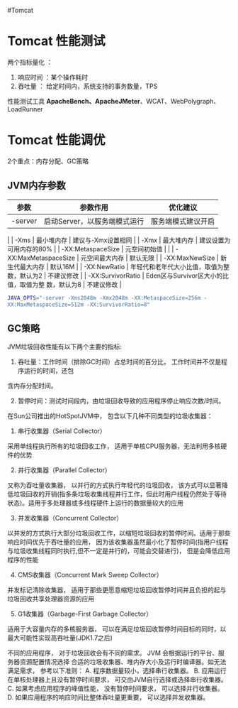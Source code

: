 
#Tomcat 

# Tomcat 性能测试
两个指标量化 ：

1. 响应时间 ：某个操作耗时
2. 吞吐量 ： 给定时间内，系统支持的事务数量，TPS

性能测试工具
**ApacheBench、ApacheJMeter**、WCAT、WebPolygraph、LoadRunner

# Tomcat 性能调优
2个重点：内存分配、GC策略

## JVM内存参数
| 参数 | 参数作用 | 优化建议 |
| --- | --- | --- |
| -server | 启动Server，以服务端模式运行 |  服务端模式建议开启
 |
| -Xms | 最小堆内存 | 建议与-Xmx设置相同 |
| -Xmx | 最大堆内存 | 建议设置为可用内存的80% |
| -XX:MetaspaceSize | 元空间初始值 |  |
| -XX:MaxMetaspaceSize | 元空间最大内存 | 默认无限 |
| -XX:MaxNewSize | 新生代最大内存 | 默认16M |
| -XX:NewRatio | 年轻代和老年代大小比值，取值为整数，默认为2 | 不建议修改 |
| -XX:SurvivorRatio | Eden区与Survivor区大小的比值，取值为整
数，默认为8 | 不建议修改 |

```bash
JAVA_OPTS="-server -Xms2048m -Xmx2048m -XX:MetaspaceSize=256m -
XX:MaxMetaspaceSize=512m -XX:SurvivorRatio=8"
```
## GC策略
JVM垃圾回收性能有以下两个主要的指标:

1. 吞吐量：工作时间（排除GC时间）占总时间的百分比， 工作时间并不仅是程序运行的时间，还包

含内存分配时间。

2. 暂停时间：测试时间段内，由垃圾回收导致的应用程序停止响应次数/时间。

在Sun公司推出的HotSpotJVM中， 包含以下几种不同类型的垃圾收集器：

1. 串行收集器（Serial Collector）

采用单线程执行所有的垃圾回收工作， 适用于单核CPU服务器，无法利用多核硬件的优势

2. 并行收集器（Parallel Collector）

又称为吞吐量收集器， 以并行的方式执行年轻代的垃圾回收， 该方式可以显著降低垃圾回收的开销(指多条垃圾收集线程并行工作，但此时用户线程仍然处于等待状态)。适用于多处理器或多线程硬件上运行的数据量较大的应用

3. 并发收集器（Concurrent Collector）

以并发的方式执行大部分垃圾回收工作，以缩短垃圾回收的暂停时间。适用于那些响应时间优先于吞吐量的应用， 因为该收集器虽然最小化了暂停时间(指用户线程与垃圾收集线程同时执行,但不一定是并行的，可能会交替进行)， 但是会降低应用程序的性能

4. CMS收集器（Concurrent Mark Sweep Collector）

并发标记清除收集器， 适用于那些更愿意缩短垃圾回收暂停时间并且负担的起与垃圾回收共享处理器资源的应用

5. G1收集器（Garbage-First Garbage Collector）

适用于大容量内存的多核服务器， 可以在满足垃圾回收暂停时间目标的同时，以最大可能性实现高吞吐量(JDK1.7之后)

不同的应用程序， 对于垃圾回收会有不同的需求。 JVM 会根据运行的平台、服务器资源配置情况选择
合适的垃圾收集器、堆内存大小及运行时编译器。如无法满足需求， 参考以下准则：
A. 程序数据量较小，选择串行收集器。
B. 应用运行在单核处理器上且没有暂停时间要求， 可交由JVM自行选择或选择串行收集器。
C. 如果考虑应用程序的峰值性能， 没有暂停时间要求， 可以选择并行收集器。
D. 如果应用程序的响应时间比整体吞吐量更重要， 可以选择并发收集器。




















